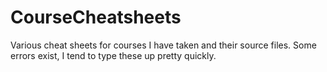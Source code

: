 # CourseCheatsheets
Various cheat sheets for courses I have taken and their source files.
Some errors exist, I tend to type these up pretty quickly.
